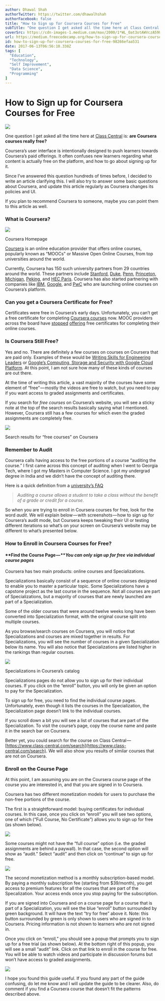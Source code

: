 ```yaml
---
author: Dhawal Shah
authorTwitter: https://twitter.com/dhawalhshah
authorFacebook: false
title: "How to Sign up for Coursera Courses for Free"
subTitle: "One question I get asked all the time here at Class Central is: are Coursera courses really free?..."
coverSrc: https://cdn-images-1.medium.com/max/2000/1*WL_Oat3otAWVczA59Unduw.jpeg
url: https://medium.freecodecamp.org/how-to-sign-up-for-coursera-courses-for-free-98266efaa531
id: how-to-sign-up-for-coursera-courses-for-free-98266efaa531
date: 2017-06-13T06:56:10.338Z
tags: [
  "Education",
  "Technology",
  "Self Improvement",
  "Data Science",
  "Programming"
]
---
```

# How to Sign up for Coursera Courses for Free







![](https://cdn-images-1.medium.com/max/2000/1*WL_Oat3otAWVczA59Unduw.jpeg)







One question I get asked all the time here at [Class Central](https://www.class-central.com/) is: **are Coursera courses really free?**

Coursera’s user interface is intentionally designed to push learners towards Coursera’s paid offerings. It often confuses new learners regarding what content is actually free on the platform, and how to go about signing up for it.

Since I’ve answered this question hundreds of times before, I decided to write an article clarifying this. I will also try to answer some basic questions about Coursera, and update this article regularly as Coursera changes its policies and UI.

If you plan to recommend Coursera to someone, maybe you can point them to this article as well.

### What is Coursera?







![](https://cdn-images-1.medium.com/max/2000/0*qG-pS-ZTCqbZktJ-.jpg)

Coursera Homepage







[Coursera](https://www.class-central.com/provider/coursera) is an online education provider that offers online courses, popularly known as “MOOCs” or Massive Open Online Courses, from top universities around the world.

Currently, Coursera has 150 such university partners from 29 countries around the world. These partners include [Stanford](https://www.class-central.com/university/stanford), [Duke](https://www.class-central.com/university/duke), [Penn](https://www.class-central.com/university/penn), [Princeton](https://www.class-central.com/university/princeton), [Michigan](https://www.class-central.com/university/umich), [Peking](https://www.class-central.com/university/pku), and [HEC Paris](https://www.class-central.com/university/hec). Coursera has also started partnering with companies like [IBM](https://www.class-central.com/institution/ibm), [Google](https://www.class-central.com/institution/google), and [PwC](https://www.class-central.com/university/pwc) who are launching online courses on Coursera’s platform.

### Can you get a Coursera Certificate for Free?

Certificates were free in Coursera’s early days. Unfortunately, you can’t get a free certificate for completing [Coursera courses](https://www.class-central.com/provider/coursera) now. MOOC providers across the board have [stopped](https://www.class-central.com/report/coursera-paywall-edx-discontinues-free-certificates/) [offering](https://www.class-central.com/report/moocs-started-completely-free-now/) free certificates for completing their online courses.

### Is Coursera Still Free?

Yes and no. There are definitely a few courses on courses on Coursera that are paid only. Examples of these would be [Writing Skills for Engineering Leaders](https://www.class-central.com/mooc/7433/coursera-writing-skills-for-engineering-leaders) or [Google’s Computing, Storage and Security with Google Cloud Platform](https://www.class-central.com/mooc/7783/coursera-computing-storage-and-security-with-google-cloud-platform). At this point, I am not sure how many of these kinds of courses are out there.

At the time of writing this article, a vast majority of the courses have some element of “free” — mostly the videos are free to watch, but you need to pay if you want access to graded assignments and certificates.

If you search for _free courses_ on Coursera’s website, you will see a sticky note at the top of the search results basically saying what I mentioned. However, Coursera still has a few courses for which even the graded assignments are completely free.



![](https://cdn-images-1.medium.com/max/1600/0*-hyXt1TXGMi_uFZA.png)

Search results for “free courses” on Coursera



### Remember to Audit

Coursera calls having access to the free portions of a course “auditing the course.” I first came across this concept of auditing when I went to Georgia Tech, where I got my Masters in Computer Science. I got my undergrad degree in India and we didn’t have the concept of auditing there.

Here is a quick definition from a [university’s FAQ](https://kb.wisc.edu/ls/page.php?id=26734)

> _Auditing a course allows a student to take a class without the benefit of a grade or credit for a course_.

So when you are trying to enroll in Coursera courses for free, look for the word _audit_. We will explain below — with screenshots — how to sign up for Coursera’s audit mode, but Coursera keeps tweaking their UI or testing different iterations so what’s on your screen on Coursera’s website may be different to what’s presented below.

### How to Enroll in Coursera Courses for Free?

#### **Find the Course Page — **_You can only sign up for free via individual course pages_

Coursera has two main products: online courses and Specializations.

Specializations basically consist of a sequence of online courses designed to enable you to master a particular topic. Some Specializations have a capstone project as the last course in the sequence. Not all courses are part of Specializations, but a majority of courses that are newly launched are part of a Specialization.

Some of the older courses that were around twelve weeks long have been converted into Specialization format, with the original course split into multiple courses.

As you browse/search courses on Coursera, you will notice that Specializations and courses are mixed together in results. For Specializations, you will see the number of courses in a given Specialization below its name. You will also notice that Specializations are listed higher in the rankings than regular courses.



![](https://cdn-images-1.medium.com/max/1600/0*1cllcDtzNBiILnzV.png)

Specializations in Coursera’s catalog



Specializations pages do not allow you to sign up for their individual courses. If you click on the “enroll” button, you will only be given an option to pay for the Specialization.

To sign up for free, you need to find the individual course pages. Unfortunately, even though it lists the courses in the Specialization, the Specialization page doesn’t link to the individual courses.

If you scroll down a bit you will see a list of courses that are part of the Specialization. To visit the course’s page, copy the course name and paste it in the search bar on Coursera.

Better yet, you could search for the course on Class Central — [https://www.class-central.com/search](https://www.class-central.com/search). We will also show you results of similar courses that are not on Coursera.

### Enroll on the Course Page

At this point, I am assuming you are on the Coursera course page of the course you are interested in, and that you are signed in to Coursera.

Coursera has two different monetization models for users to purchase the non-free portions of the course.

The first is a straightforward model: buying certificates for individual courses. In this case, once you click on “enroll” you will see two options, one of which (“Full Course, No Certificate”) allows you to sign up for free (as shown below).



![](https://cdn-images-1.medium.com/max/1600/0*FDGH9JAwyWctThvQ.png)



Some courses might not have the “full course” option (i.e. the graded assignments are behind a paywall). In that case, the second option will show as “audit.” Select “audit” and then click on “continue” to sign up for free.



![](https://cdn-images-1.medium.com/max/1200/0*UgqzLiNdz11Y1P7f.png)



The second monetization method is a monthly subscription-based model. By paying a monthly subscription fee (starting from $39/month), you get access to premium features for all the courses that are part of the Specalization. Your access ends once you stop paying for the subscription.

If you are signed into Coursera and on a course page for a course that is part of a Specialization, you will see the blue “enroll” button surrounded by green background. It will have the text “try for free” above it. Note: this button surrounded by green is only shown to users who are signed in to Coursera. Pricing information is not shown to learners who are not signed in.

Once you click on “enroll,” you should see a popup that prompts you to sign up for a free trial (as shown below). At the bottom right of this popup, you will see a small “audit” link. Click on that link to enroll in the course for free. You will be able to watch videos and participate in discussion forums but won’t have access to graded assignments.



![](https://cdn-images-1.medium.com/max/1600/0*4m0BauSYC24ubM2Y.png)



I hope you found this guide useful. If you found any part of the guide confusing, do let me know and I will update the guide to be clearer. Also, do comment if you find a Coursera course that doesn’t fit the patterns described above.








